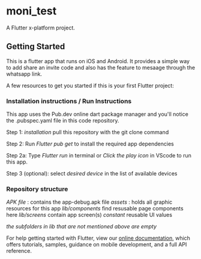 # moni_test

A Flutter x-platform project.

## Getting Started

This is a flutter app that runs on iOS and Android.
It provides a simple way to add share an invite code and also has the feature to mesaage through the whatsapp link.


A few resources to get you started if this is your first Flutter project:

### Installation instructions / Run Instructions

This app uses the Pub.dev online dart package manager and you'll notice the .pubspec.yaml file in this code repository.

Step 1: *installation* pull this repository with the git clone command

Step 2: Run *Flutter pub get* to install the required app dependencies

Step 2a: Type *Flutter run* in terminal or *Click the play icon* in VScode to run this app.

Step 3 (optional): select *desired device* in the list of available devices

### Repository structure

*APK file* : contains the app-debug.apk file
*assets* : holds all graphic resources for this app
*lib/components* find resusable page components here
*lib/screens* contain app screen(s)
*constant* reusable UI values

*the subfolders in lib that are not mentioned above are empty*


For help getting started with Flutter, view our
[online documentation](https://flutter.dev/docs), which offers tutorials,
samples, guidance on mobile development, and a full API reference.
